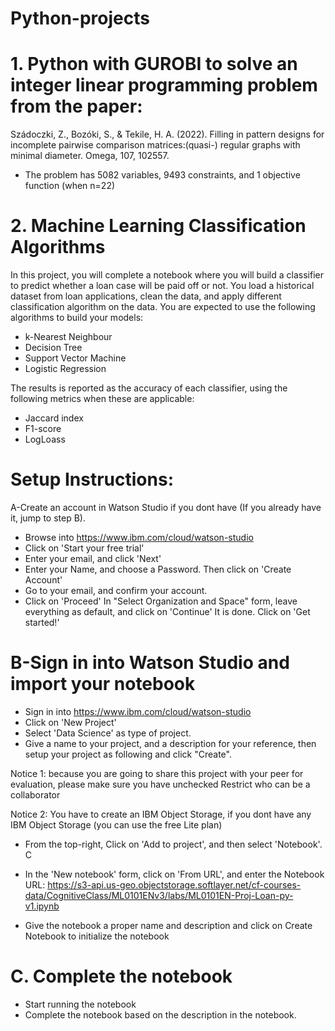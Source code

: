 # Python-projects

# 1. Python with GUROBI to solve an integer linear programming problem  from the paper: 
Szádoczki, Z., Bozóki, S., & Tekile, H. A. (2022). Filling in pattern designs for incomplete pairwise comparison matrices:(quasi-) regular graphs with minimal diameter. Omega, 107, 102557.

- The problem has 5082 variables, 9493 constraints, and 1 objective function (when n=22)


# 2.  Machine Learning Classification Algorithms

In this project, you will complete a notebook where you will build a classifier to predict whether a loan case will be paid off or not.
You load a historical dataset from  loan applications, clean the data, and apply different classification algorithm on the data. You are expected to use the following algorithms to build your models:

- k-Nearest Neighbour
- Decision Tree
- Support Vector Machine
- Logistic Regression

The results is reported as the accuracy of each classifier, using the following metrics when these are applicable:

- Jaccard index
- F1-score
- LogLoass

# Setup Instructions:
A-Create an account in Watson Studio if you dont have (If you already have it, jump to step B).
- Browse into https://www.ibm.com/cloud/watson-studio
- Click on 'Start your free trial'
- Enter your email, and click 'Next'
- Enter your Name, and choose a Password. Then click on 'Create Account'
- Go to your email, and confirm your account.
- Click on 'Proceed'
In "Select Organization and Space" form, leave everything as default, and click on 'Continue'
It is done. Click on 'Get started!'

# B-Sign in into Watson Studio and import your notebook
- Sign in into https://www.ibm.com/cloud/watson-studio
- Click on 'New Project'
- Select 'Data Science' as type of project.
- Give a name to your project, and a description for your reference, then setup your project as following and click "Create".

Notice 1: because you are going to share this project with your peer for evaluation, please make sure you have unchecked Restrict who can be a collaborator

Notice 2: You have to create an IBM Object Storage, if you dont have any IBM Object Storage (you can use the free Lite plan)

- From the top-right, Click on 'Add to project', and then select 'Notebook'. C

- In the 'New notebook' form, click on 'From URL', and enter the Notebook URL: https://s3-api.us-geo.objectstorage.softlayer.net/cf-courses-data/CognitiveClass/ML0101ENv3/labs/ML0101EN-Proj-Loan-py-v1.ipynb

- Give the notebook a proper name and description and click on Create Notebook to initialize the notebook

# C. Complete the notebook

- Start running the notebook
- Complete the notebook based on the description in the notebook.


